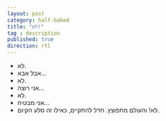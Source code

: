 ```yaml
---
layout: post
category: half-baked
title: "לא!"
tag : description
published: true
direction: rtl
---
```


- לא.
- אבל אבא...
- לא.
- אני רוצה...
- לא.
- אני מבטיח...
- לא!
והעולם מתפוצץ. חדל להתקיים, כאילו זה סלע הקיום.
